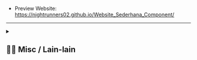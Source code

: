 - Preview Website: https://nightrunners02.github.io/Website_Sederhana_Component/
---
<details> 
  <summary>
  <h2> ⛓️‍💥 Misc / Lain-lain</h2> 
  </summary>

<p>
<div align="center">
<h3>
  🗣️ Powered By:
</h3>
<img src="https://awesome-svg.vercel.app/card/card_2?name=NightRunners02&summary=Newbie%20Developer&style=nameColor:rgba(223,255,0,1);summaryColor:rgba(57,255,20,1);backgroundColor:rgba(0,0,0,1);" />

---
<h3>
  🌠 Starred:
</h3>
  
[![Stargazers repo roster for @NightRunners02/](https://reporoster.com/stars/NightRunners02/Website_Sederhana_Component)](https://github.com/NightRunners02/Website_Sederhana_Component/stargazers)

---
<h3>
  🪐 Forked:
</h3>

[![Forkers repo roster for @NightRunners02/](https://reporoster.com/forks/NightRunners02/Website_Sederhana_Component)](https://github.com/NightRunners02/Website_Sederhana_Component/network/members)

---
<h3>
  💫 Star History:
</h3>

[![Star History Chart](https://api.star-history.com/svg?repos=NightRunners02/Website_Sederhana_Component&type=Date)](https://star-history.com/#NightRunners02/Website_Sederhana_Component&Date)

</p>
</div>
</details>

